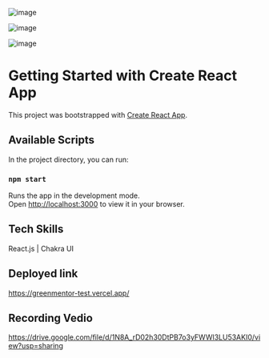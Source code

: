 
![image](https://github.com/kkalyankumar9/greenmentor_test/assets/112814583/f31c7c55-ef62-498a-a94a-7c7a56517108)

![image](https://github.com/kkalyankumar9/greenmentor_test/assets/112814583/35ac088e-7680-4a95-a0c3-b897438b3d0a)

![image](https://github.com/kkalyankumar9/greenmentor_test/assets/112814583/615cd266-5200-4447-b14c-391391ce7c5f)


# Getting Started with Create React App

This project was bootstrapped with [Create React App](https://github.com/facebook/create-react-app).

## Available Scripts

In the project directory, you can run:

### `npm start`

Runs the app in the development mode.\
Open [http://localhost:3000](http://localhost:3000) to view it in your browser.

## Tech Skills
React.js | Chakra UI

## Deployed link
https://greenmentor-test.vercel.app/
## Recording Vedio
https://drive.google.com/file/d/1N8A_rD02h30DtPB7o3yFWWl3LU53AKI0/view?usp=sharing


